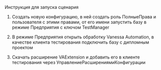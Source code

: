 Инструкция для запуска сценария

1. Создать новую конфигурацию, в ней создать роль ПолныеПрава и пользователя с этими правами, от его имени запустить базу в режиме Предприятия с ключом TestManager

2. В режиме Предприятия открыть обработку Vanessa Automation, в качестве клиента тестирования подключить базу с дипломным проектом

3. Скачать расширение VAExtension и добавить его в клиенте тестирования через УправлениеРасширениямиКонфигурации  
